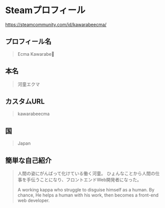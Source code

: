 # Steamプロフィール

<https://steamcommunity.com/id/kawarabeecma/>

## プロフィール名

> Ecma Kawarabe🥒

## 本名

> 河童エクマ

## カスタムURL

> kawarabeecma

## 国

> Japan

## 簡単な自己紹介

> 人間の姿にがんばって化けている働く河童。
> ひょんなことから人間の仕事を手伝うことになり、フロントエンドWeb開発者になった。
>
> A working kappa who struggle to disguise himself as a human.
> By chance, He helps a human with his work, then becomes a front-end web developer.
